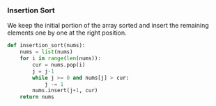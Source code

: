 ### Insertion Sort
We keep the initial portion of the array sorted and insert the remaining elements one by one at the right position.

```python
def insertion_sort(nums):
    nums = list(nums)
    for i in range(len(nums)):
        cur = nums.pop(i)
        j = j-1
        while j >= 0 and nums[j] > cur:
            j -= 1
        nums.insert(j+1, cur)
    return nums
```